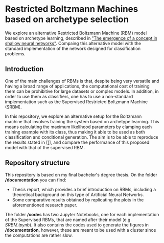 # Restricted Boltzmann Machines based on archetype selection
We explore an alternative Restricted Boltzmann Machine (RBM) model based on archetype learning, described in ["The emergence of a concept in shallow neural networks"](https://www.sciencedirect.com/science/article/pii/S0893608022000272).
Compaing this alternative model with the standard implementation of the network designed for classification problems.

## Introduction
One of the main challenges of RBMs is that, despite being very versatile and having a broad range of applications, the computational cost of training them can be prohibitive for large datasets or complex models.
In addition, in order to use them as classifiers, one has to use a non-standard implementation such as the Supervised Restricted Boltzmann Machine (SRBM).

In this repository, we explore an alternative setup for the Boltzmann machine that involves training the system based on archetype learning. This means calculating the maximum likelihood parameters by clamping
each training example with its class, thus making it able to be used as both classification and conditional generation. The aim is to be able to reproduce the results stated in [[1]](https://www.sciencedirect.com/science/article/pii/S0893608022000272),
and compare the performance of this proposed model with that of the supervised RBM.

## Repository structure
This repository is based on my final bachelor's degree thesis. On the folder **/documentation** you can find:
 - Thesis report, which provides a brief introduction on RBMs, including a theoretical background on this type of Artificial Neural Networks.
 - Some comparative results obtained by replicating the plots in the aforementioned research paper.

The folder **/codes** has two Jupyter Notebooks, one for each implementation of the Supervised RBMs, that are named after their model (e.g. *SRBM.ipynb*).
It also contains the codes used to generate the figures in **/documentation**, however, these are meant to be used with a cluster since the computations are rather slow.
